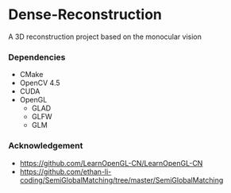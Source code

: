 # Dense-Reconstruction
A 3D reconstruction project based on the monocular vision



### Dependencies

- CMake
- OpenCV 4.5
- CUDA
- OpenGL
  - GLAD
  - GLFW
  - GLM

### Acknowledgement

- https://github.com/LearnOpenGL-CN/LearnOpenGL-CN
- https://github.com/ethan-li-coding/SemiGlobalMatching/tree/master/SemiGlobalMatching

